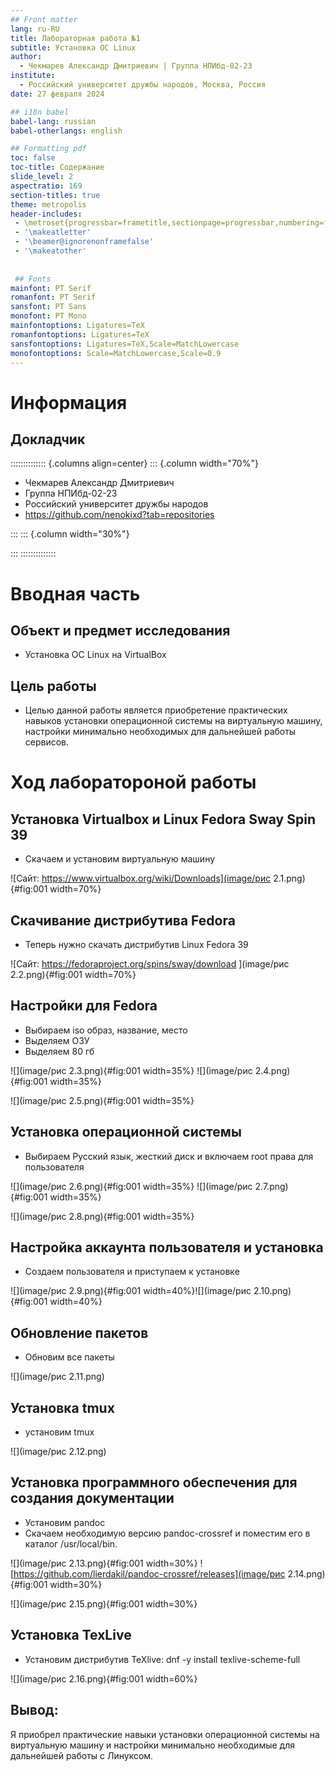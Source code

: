 ```yaml
---
## Front matter
lang: ru-RU
title: Лабораторная работа №1
subtitle: Установка ОС Linux
author:
  - Чекмарев Александр Дмитриевич | Группа НПИбд-02-23
institute:
  - Российский университет дружбы народов, Москва, Россия
date: 27 февраля 2024

## i18n babel
babel-lang: russian
babel-otherlangs: english

## Formatting pdf
toc: false
toc-title: Содержание
slide_level: 2
aspectratio: 169
section-titles: true
theme: metropolis
header-includes:
 - \metroset{progressbar=frametitle,sectionpage=progressbar,numbering=fraction}
 - '\makeatletter'
 - '\beamer@ignorenonframefalse'
 - '\makeatother'
 
 
 ## Fonts
mainfont: PT Serif
romanfont: PT Serif
sansfont: PT Sans
monofont: PT Mono
mainfontoptions: Ligatures=TeX
romanfontoptions: Ligatures=TeX
sansfontoptions: Ligatures=TeX,Scale=MatchLowercase
monofontoptions: Scale=MatchLowercase,Scale=0.9
---
```


# Информация

## Докладчик

:::::::::::::: {.columns align=center}
::: {.column width="70%"}

  * Чекмарев Александр Дмитриевич
  * Группа НПИбд-02-23
  * Российский университет дружбы народов
  * <https://github.com/nenokixd?tab=repositories>

:::
::: {.column width="30%"}


:::
::::::::::::::

# Вводная часть


## Объект и предмет исследования

- Установка ОС Linux на VirtualBox

## Цель работы

- Целью данной работы является приобретение практических навыков установки операционной системы на виртуальную машину, 
настройки минимально необходимых для дальнейшей работы сервисов.


# Ход лаборатороной работы

## Установка Virtualbox и Linux Fedora Sway Spin 39

- Скачаем и установим виртуальную машину

![Сайт: https://www.virtualbox.org/wiki/Downloads](image/рис 2.1.png){#fig:001 width=70%}

## Скачивание дистрибутива Fedora 

- Теперь нужно скачать дистрибутив Linux Fedora 39

![Сайт: https://fedoraproject.org/spins/sway/download ](image/рис 2.2.png){#fig:001 width=70%}

## Настройки для Fedora

- Выбираем iso образ, название, место
- Выделяем ОЗУ
- Выделяем 80 гб

![](image/рис 2.3.png){#fig:001 width=35%} ![](image/рис 2.4.png){#fig:001 width=35%}

![](image/рис 2.5.png){#fig:001 width=35%}

## Установка операционной системы

- Выбираем Русский язык, жесткий диск и включаем root права для пользователя

![](image/рис 2.6.png){#fig:001 width=35%} ![](image/рис 2.7.png){#fig:001 width=35%}

![](image/рис 2.8.png){#fig:001 width=35%}


## Настройка аккаунта пользователя и установка

- Создаем пользователя и приступаем к установке

![](image/рис 2.9.png){#fig:001 width=40%}![](image/рис 2.10.png){#fig:001 width=40%}

## Обновление пакетов

- Обновим все пакеты

![](image/рис 2.11.png)

## Установка tmux

- установим tmux

![](image/рис 2.12.png)

## Установка программного обеспечения для создания документации

- Установим pandoc
- Скачаем необходимую версию pandoc-crossref и поместим его в каталог /usr/local/bin.

![](image/рис 2.13.png){#fig:001 width=30%} ![https://github.com/lierdakil/pandoc-crossref/releases](image/рис 2.14.png){#fig:001 width=30%}

![](image/рис 2.15.png){#fig:001 width=30%}

## Установка TexLive

- Установим дистрибутив TeXlive: dnf -y install texlive-scheme-full

![](image/рис 2.16.png){#fig:001 width=60%}


## Вывод:

Я приобрел практические навыки установки операционной системы на виртуальную машину и настройки минимально необходимые для дальнейшей работы с Линуксом.




